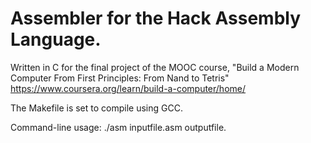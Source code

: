 # Assembler for the Hack Assembly Language.

Written in C for the final project of the MOOC course, "Build a Modern Computer From First Principles: From Nand to Tetris" https://www.coursera.org/learn/build-a-computer/home/

The Makefile is set to compile using GCC.

Command-line usage: ./asm inputfile.asm outputfile.
